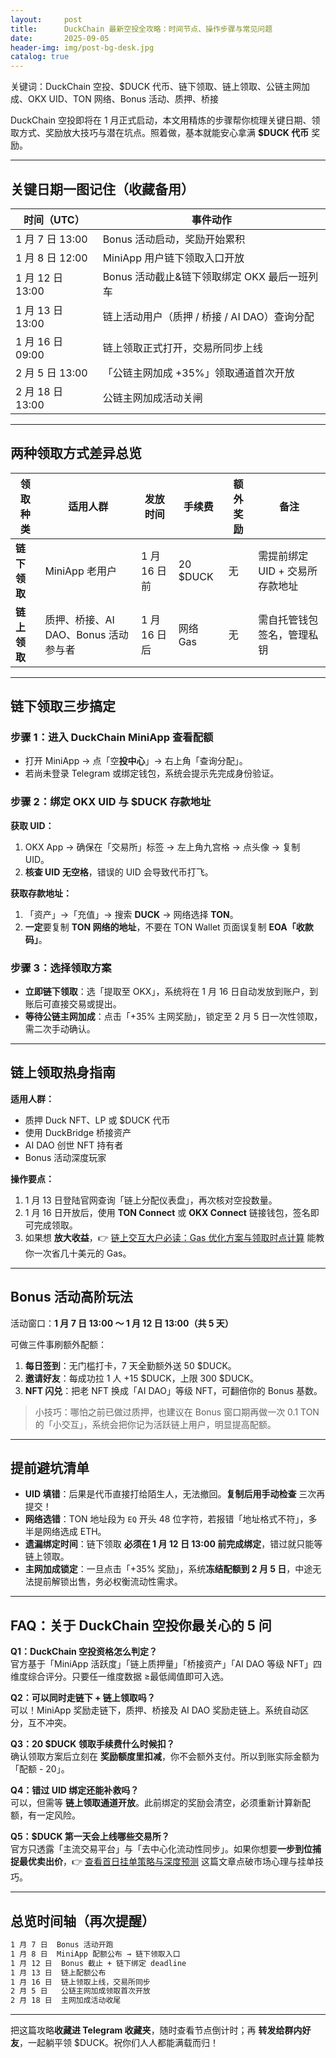 ```yaml
---
layout:     post
title:      DuckChain 最新空投全攻略：时间节点、操作步骤与常见问题
date:       2025-09-05
header-img: img/post-bg-desk.jpg
catalog: true
---
```


关键词：DuckChain 空投、$DUCK 代币、链下领取、链上领取、公链主网加成、OKX UID、TON 网络、Bonus 活动、质押、桥接

DuckChain 空投即将在 1 月正式启动，本文用精炼的步骤帮你梳理关键日期、领取方式、奖励放大技巧与潜在坑点。照着做，基本就能安心拿满 **$DUCK 代币** 奖励。

---

## 关键日期一图记住（收藏备用）

| 时间（UTC） | 事件动作 |
|-------------|-----------|
| 1 月 7 日 13:00 | Bonus 活动启动，奖励开始累积 |
| 1 月 8 日 12:00 | MiniApp 用户链下领取入口开放 |
| 1 月 12 日 13:00 | Bonus 活动截止&链下领取绑定 OKX 最后一班列车 |
| 1 月 13 日 13:00 | 链上活动用户（质押 / 桥接 / AI DAO）查询分配 |
| 1 月 16 日 09:00 | 链上领取正式打开，交易所同步上线 |
| 2 月 5 日 13:00 | 「公链主网加成 +35%」领取通道首次开放 |
| 2 月 18 日 13:00 | 公链主网加成活动关闸 |

---

## 两种领取方式差异总览

| 领取种类 | 适用人群 | 发放时间 | 手续费 | 额外奖励 | 备注 |
|---------|-----------|-----------|--------|-----------|------|
| **链下领取** | MiniApp 老用户 | 1 月 16 日前 | 20 $DUCK | 无 | 需提前绑定 UID + 交易所存款地址 |
| **链上领取** | 质押、桥接、AI DAO、Bonus 活动参与者 | 1 月 16 日后 | 网络 Gas | 无 | 需自托管钱包签名，管理私钥 |

---

## 链下领取三步搞定

### 步骤 1：进入 DuckChain MiniApp 查看配额
- 打开 MiniApp → 点「空**投中心**」→ 右上角「查询分配」。
- 若尚未登录 Telegram 或绑定钱包，系统会提示先完成身份验证。

### 步骤 2：绑定 OKX UID 与 $DUCK 存款地址
**获取 UID：**
1. OKX App → 确保在「交易所」标签 → 左上角九宫格 → 点头像 → 复制 UID。
2. **核查 UID 无空格**，错误的 UID 会导致代币打飞。

**获取存款地址：**
1. 「资产」→「充值」→ 搜索 **DUCK** → 网络选择 **TON**。
2. **一定**要复制 **TON 网络的地址**，不要在 TON Wallet 页面误复制 **EOA「收款码」**。

### 步骤 3：选择领取方案
- **立即链下领取**：选「提取至 OKX」，系统将在 1 月 16 日自动发放到账户，到账后可直接交易或提出。
- **等待公链主网加成**：点击「+35% 主网奖励」，锁定至 2 月 5 日一次性领取，需二次手动确认。

---

## 链上领取热身指南

**适用人群：**
- 质押 Duck NFT、LP 或 $DUCK 代币
- 使用 DuckBridge 桥接资产
- AI DAO 创世 NFT 持有者
- Bonus 活动深度玩家

**操作要点：**
1. 1 月 13 日登陆官网查询「链上分配仪表盘」，再次核对空投数量。
2. 1 月 16 日开放后，使用 **TON Connect** 或 **OKX Connect** 链接钱包，签名即可完成领取。
3. 如果想 **放大收益**，👉 [链上交互大户必读：Gas 优化方案与领取时点计算](https://okxdog.com/) 能教你一次省几十美元的 Gas。

---

## Bonus 活动高阶玩法

活动窗口：**1 月 7 日 13:00 ～ 1 月 12 日 13:00（共 5 天）**

可做三件事刷额外配额：
1. **每日签到**：无门槛打卡，7 天全勤额外送 50 $DUCK。
2. **邀请好友**：每成功拉 1 人 +15 $DUCK，上限 300 $DUCK。
3. **NFT 闪兑**：把老 NFT 换成「AI DAO」等级 NFT，可翻倍你的 Bonus 基数。

> 小技巧：哪怕之前已做过质押，也建议在 Bonus 窗口期再做一次 0.1 TON 的「小交互」，系统会把你记为活跃链上用户，明显提高配额。

---

## 提前避坑清单

- **UID 填错**：后果是代币直接打给陌生人，无法撤回。**复制后用手动检查** 三次再提交！
- **网络选错**：TON 地址段为 `EQ` 开头 48 位字符，若报错「地址格式不符」，多半是网络选成 ETH。
- **遗漏绑定时间**：链下领取 **必须在 1 月 12 日 13:00 前完成绑定**，错过就只能等链上领取。
- **主网加成锁定**：一旦点击「+35% 奖励」，系统**冻结配额到 2 月 5 日**，中途无法提前解锁出售，务必权衡流动性需求。

---

## FAQ：关于 DuckChain 空投你最关心的 5 问

**Q1：DuckChain 空投资格怎么判定？**  
官方基于「MiniApp 活跃度」「链上质押量」「桥接资产」「AI DAO 等级 NFT」四维度综合评分。只要任一维度数据 ≥最低阈值即可入选。

**Q2：可以同时走链下 + 链上领取吗？**  
可以！MiniApp 奖励走链下，质押、桥接及 AI DAO 奖励走链上。系统自动区分，互不冲突。

**Q3：20 $DUCK 领取手续费什么时候扣？**  
确认领取方案后立刻在 **奖励额度里扣减**，你不会额外支付。所以到账实际金额为「配额 - 20」。

**Q4：错过 UID 绑定还能补救吗？**  
可以，但需等 **链上领取通道开放**。此前绑定的奖励会清空，必须重新计算新配额，有一定风险。

**Q5：$DUCK 第一天会上线哪些交易所？**  
官方只透露「主流交易平台」与「去中心化流动性同步」。如果你想要**一步到位捕捉最优卖出价**，👉 [查看首日挂单策略与深度预测](https://okxdog.com/) 这篇文章点破市场心理与挂单技巧。

---

## 总览时间轴（再次提醒）

```markdown
1 月 7 日  Bonus 活动开跑  
1 月 8 日  MiniApp 配额公布 → 链下领取入口  
1 月 12 日  Bonus 截止 + 链下绑定 deadline  
1 月 13 日  链上配额公布  
1 月 16 日  链上领取上线，交易所同步  
2 月 5 日   公链主网加成领取首次开放  
2 月 18 日  主网加成活动收尾
```

---

把这篇攻略**收藏进 Telegram 收藏夹**，随时查看节点倒计时；再 **转发给群内好友**，一起躺平领 $DUCK。祝你们人人都能满载而归！